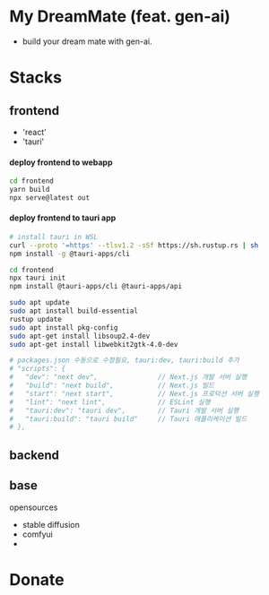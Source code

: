 # My DreamMate (feat. gen-ai)

- build your dream mate with gen-ai.

# Stacks

## frontend

- 'react'
- 'tauri'

#### deploy frontend to webapp

```bash
cd frontend
yarn build
npx serve@latest out
```
#### deploy frontend to tauri app

```bash
# install tauri in WSL
curl --proto '=https' --tlsv1.2 -sSf https://sh.rustup.rs | sh
npm install -g @tauri-apps/cli

cd frontend
npx tauri init
npm install @tauri-apps/cli @tauri-apps/api

sudo apt update
sudo apt install build-essential
rustup update
sudo apt install pkg-config
sudo apt-get install libsoup2.4-dev
sudo apt-get install libwebkit2gtk-4.0-dev

# packages.json 수동으로 수정필요, tauri:dev, tauri:build 추가
# "scripts": {
#   "dev": "next dev",               // Next.js 개발 서버 실행
#   "build": "next build",           // Next.js 빌드
#   "start": "next start",           // Next.js 프로덕션 서버 실행
#   "lint": "next lint",             // ESLint 실행
#   "tauri:dev": "tauri dev",        // Tauri 개발 서버 실행
#   "tauri:build": "tauri build"     // Tauri 애플리케이션 빌드
# },
```

## backend


## base

opensources
- stable diffusion
- comfyui
- 

# Donate

